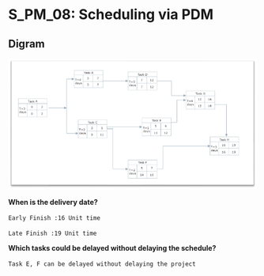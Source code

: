 
# S_PM_08: Scheduling via PDM

## Digram

![PDM](./PDM.png)

**When is the delivery date?** 

``Early Finish :16 Unit time``

``Late Finish :19 Unit time``

**Which tasks could be delayed without delaying the schedule?**

``Task E, F can be delayed without delaying the project``
